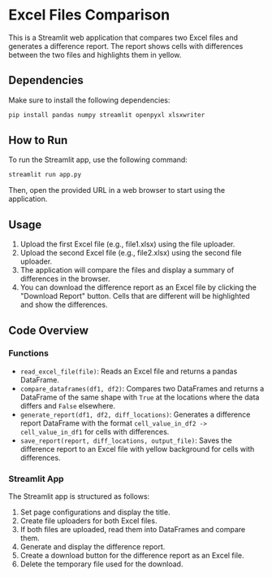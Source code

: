 # Excel Files Comparison

This is a Streamlit web application that compares two Excel files and generates a difference report. The report shows cells with differences between the two files and highlights them in yellow. 

## Dependencies

Make sure to install the following dependencies:

```bash
pip install pandas numpy streamlit openpyxl xlsxwriter
```

## How to Run

To run the Streamlit app, use the following command:

```bash
streamlit run app.py
```

Then, open the provided URL in a web browser to start using the application.

## Usage

1. Upload the first Excel file (e.g., file1.xlsx) using the file uploader.
2. Upload the second Excel file (e.g., file2.xlsx) using the second file uploader.
3. The application will compare the files and display a summary of differences in the browser.
4. You can download the difference report as an Excel file by clicking the "Download Report" button. Cells that are different will be highlighted and show the differences.

## Code Overview

### Functions

- `read_excel_file(file)`: Reads an Excel file and returns a pandas DataFrame.
- `compare_dataframes(df1, df2)`: Compares two DataFrames and returns a DataFrame of the same shape with `True` at the locations where the data differs and `False` elsewhere.
- `generate_report(df1, df2, diff_locations)`: Generates a difference report DataFrame with the format `cell_value_in_df2 -> cell_value_in_df1` for cells with differences.
- `save_report(report, diff_locations, output_file)`: Saves the difference report to an Excel file with yellow background for cells with differences.

### Streamlit App

The Streamlit app is structured as follows:

1. Set page configurations and display the title.
2. Create file uploaders for both Excel files.
3. If both files are uploaded, read them into DataFrames and compare them.
4. Generate and display the difference report.
5. Create a download button for the difference report as an Excel file.
6. Delete the temporary file used for the download.